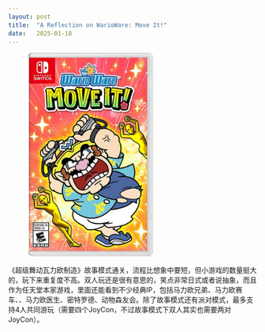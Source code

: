 ```yaml
---
layout: post
title:  "A Reflection on WarioWare: Move It!"
date:   2025-01-18
---
```

<figure><img src="/assets/img/20250118-warioware-move-it_1.jpg" width="60%" /></figure>

《超级舞动瓦力欧制造》故事模式通关，流程比想象中要短，但小游戏的数量挺大的，玩下来重复度不高。双人玩还是很有意思的，笑点非常日式或者说抽象，而且作为任天堂本家游戏，里面还能看到不少经典IP，包括马力欧兄弟、马力欧赛车、、马力欧医生、密特罗德、动物森友会。除了故事模式还有派对模式，最多支持4人共同游玩（需要四个JoyCon，不过故事模式下双人其实也需要两对JoyCon）。
